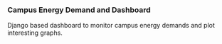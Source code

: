 ### Campus Energy Demand and Dashboard

Django based dashboard to monitor campus energy demands and plot interesting graphs.